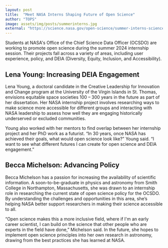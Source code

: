 ```yaml
---
layout: post
title:  "Meet NASA Interns Shaping Future of Open Science"
author: "TOPS"
image: assets/img/posts/summerinterns.jpg
external: "https://science.nasa.gov/open-science/summer-interns-science-data/"
---
```

Students at NASA's Office of the Chief Science Data Officer (OCSDO) are working to promote open science during the summer 2024 internship session. Their projects fall across a variety of areas, including user experience, policy, and DEIA (Diversity, Equity, Inclusion, and Accessibility).

## Lena Young: Increasing DEIA Engagement

Lena Young, a doctoral candidate in the Creative Leadership for Innovation and Change program at the University of the Virgin Islands in St. Thomas, envisions equitable space societies 100 – 300 years in the future as part of her dissertation. Her NASA internship project involves researching ways to make science more accessible for different groups and interacting with NASA leadership to assess how well they are engaging historically underserved or excluded communities.

Young also worked with her mentors to find overlap between her internship project and her PhD work as a futurist. “In 30 years, once NASA has achieved their goals, what would open science look like?” Young said. “I want to see what different futures I can create for open science and DEIA engagement.” 

## Becca Michelson: Advancing Policy

Becca Michelson has a passion for increasing the availability of scientific information. A soon-to-be-graduate in physics and astronomy from Smith College in Northampton, Massachusetts, she was drawn to an internship role in researching the current state of open science policy for the OCSDO. By understanding the challenges and opportunities in this area, she’s helping NASA better support researchers in making their science accessible to all.

“Open science makes this a more inclusive field, where if I'm an early career scientist, I can build on the science that other people who are experts in the field have done,” Michelson said. In the future, she hopes to implement open science principles into her own research in astronomy, drawing from the best practices she has learned at NASA.